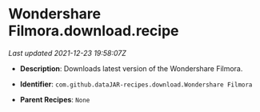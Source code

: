 # Wondershare Filmora.download.recipe

_Last updated 2021-12-23 19:58:07Z_

- **Description**: Downloads latest version of the Wondershare Filmora.

- **Identifier**: `com.github.dataJAR-recipes.download.Wondershare Filmora`

- **Parent Recipes**: `None`